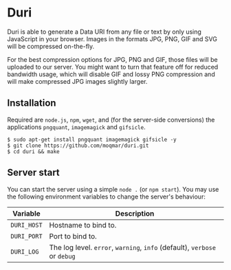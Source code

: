 # Duri

Duri is able to generate a Data URI from any file or text by only using JavaScript in your browser. Images in the formats JPG, PNG, GIF and SVG will be compressed on-the-fly.

For the best compression options for JPG, PNG and GIF, those files will be uploaded to our server. You might want to turn that feature off for reduced bandwidth usage, which will disable GIF and lossy PNG compression and will make compressed JPG images slightly larger.

## Installation
Required are `node.js`, `npm`, `wget`, and (for the server-side conversions) the applications `pngquant`, `imagemagick` and `gifsicle`.

    $ sudo apt-get install pngquant imagemagick gifsicle -y
    $ git clone https://github.com/moqmar/duri.git
    $ cd duri && make

## Server start
You can start the server using a simple `node .` (or `npm start`). You may use the following environment variables to change the server's behaviour:

 Variable     | Description
--------------|-------------
`DURI_HOST`   | Hostname to bind to.
`DURI_PORT`   | Port to bind to.
`DURI_LOG`    | The log level. `error`, `warning`, `info` (default), `verbose` or `debug`
